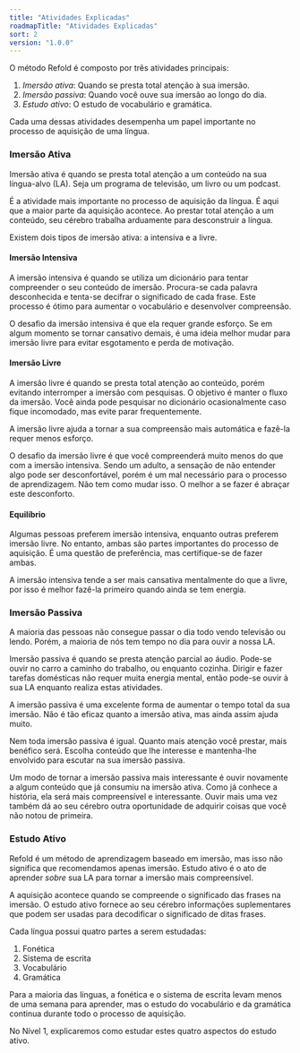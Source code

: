 ```yaml
---
title: "Atividades Explicadas"
roadmapTitle: "Atividades Explicadas"
sort: 2
version: "1.0.0"
---
```


O método Refold é composto por três atividades principais:
1. *Imersão ativa*: Quando se presta total atenção à sua imersão.
1. *Imersão passiva*: Quando você ouve sua imersão ao longo do dia.
1. *Estudo ativo*: O estudo de vocabulário e gramática.

Cada uma dessas atividades desempenha um papel importante no processo de aquisição de uma língua.

### Imersão Ativa
Imersão ativa é quando se presta total atenção a um conteúdo na sua língua-alvo (LA). Seja um programa de televisão, um livro ou um podcast.

É a atividade mais importante no processo de aquisição da língua. É aqui que a maior parte da aquisição acontece. Ao prestar total atenção a um conteúdo, seu cérebro trabalha arduamente para desconstruir a língua.

Existem dois tipos de imersão ativa: a intensiva e a livre.

#### Imersão Intensiva
A imersão intensiva é quando se utiliza um dicionário para tentar compreender o seu conteúdo de imersão. Procura-se cada palavra desconhecida e tenta-se decifrar o significado de cada frase. Este processo é ótimo para aumentar o vocabulário e desenvolver compreensão.

O desafio da imersão intensiva é que ela requer grande esforço. Se em algum momento se tornar cansativo demais, é uma ideia melhor mudar para imersão livre para evitar esgotamento e perda de motivação.

#### Imersão Livre
A imersão livre é quando se presta total atenção ao conteúdo, porém evitando interromper a imersão com pesquisas. O objetivo é manter o fluxo da imersão. Você ainda pode pesquisar no dicionário ocasionalmente caso fique incomodado, mas evite parar frequentemente.

A imersão livre ajuda a tornar a sua compreensão mais automática e fazê-la requer menos esforço.

O desafio da imersão livre é que você compreenderá muito menos do que com a imersão intensiva. Sendo um adulto, a sensação de não entender algo pode ser desconfortável, porém é um mal necessário para o processo de aprendizagem. Não tem como mudar isso. O melhor a se fazer é abraçar este desconforto.

#### Equilíbrio
Algumas pessoas preferem imersão intensiva, enquanto outras preferem imersão livre. No entanto, ambas são partes importantes do processo de aquisição. É uma questão de preferência, mas certifique-se de fazer ambas.

A imersão intensiva tende a ser mais cansativa mentalmente do que a livre, por isso é melhor fazê-la primeiro quando ainda se tem energia.

### Imersão Passiva
A maioria das pessoas não consegue passar o dia todo vendo televisão ou lendo. Porém, a maioria de nós tem tempo no dia para ouvir a nossa LA.

Imersão passiva é quando se presta atenção parcial ao áudio. Pode-se ouvir no carro a caminho do trabalho, ou enquanto cozinha. Dirigir e fazer tarefas domésticas não requer muita energia mental, então pode-se ouvir à sua LA enquanto realiza estas atividades.

A imersão passiva é uma excelente forma de aumentar o tempo total da sua imersão. Não é tão eficaz quanto a imersão ativa, mas ainda assim ajuda muito.

Nem toda imersão passiva é igual. Quanto mais atenção você prestar, mais benéfico será. Escolha conteúdo que lhe interesse e mantenha-lhe envolvido para escutar na sua imersão passiva.

Um modo de tornar a imersão passiva mais interessante é ouvir novamente a algum conteúdo que já consumiu na imersão ativa. Como já conhece a história, ela será mais compreensível e interessante. Ouvir mais uma vez também dá ao seu cérebro outra oportunidade de adquirir coisas que você não notou de primeira.

### Estudo Ativo
Refold é um método de aprendizagem baseado em imersão, mas isso não significa que recomendamos apenas imersão. Estudo ativo é o ato de aprender *sobre* sua LA para tornar a imersão mais compreensível.

A aquisição acontece quando se compreende o significado das frases na imersão. O estudo ativo fornece ao seu cérebro informações suplementares que podem ser usadas para decodificar o significado de ditas frases.

Cada língua possui quatro partes a serem estudadas:
1. Fonética
1. Sistema de escrita
1. Vocabulário
1. Gramática

Para a maioria das línguas, a fonética e o sistema de escrita levam menos de uma semana para aprender, mas o estudo do vocabulário e da gramática continua durante todo o processo de aquisição.

No Nível 1, explicaremos como estudar estes quatro aspectos do estudo ativo.
